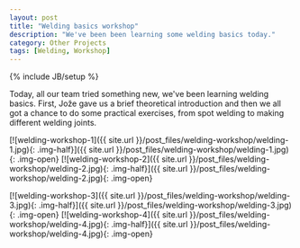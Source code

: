 ```yaml
---
layout: post
title: "Welding basics workshop"
description: "We've been been learning some welding basics today."
category: Other Projects
tags: [Welding, Workshop]
---
```

{% include JB/setup %}


Today, all our team tried something new, we've been learning welding basics. First, Jože gave us a brief theoretical introduction and then we all got a chance to do some practical exercises, from spot welding to making different welding joints.  

[![welding-workshop-1]({{ site.url }}/post_files/welding-workshop/welding-1.jpg){: .img-half}]({{ site.url }}/post_files/welding-workshop/welding-1.jpg){: .img-open}
[![welding-workshop-2]({{ site.url }}/post_files/welding-workshop/welding-2.jpg){: .img-half}]({{ site.url }}/post_files/welding-workshop/welding-2.jpg){: .img-open}

[![welding-workshop-3]({{ site.url }}/post_files/welding-workshop/welding-3.jpg){: .img-half}]({{ site.url }}/post_files/welding-workshop/welding-3.jpg){: .img-open}
[![welding-workshop-4]({{ site.url }}/post_files/welding-workshop/welding-4.jpg){: .img-half}]({{ site.url }}/post_files/welding-workshop/welding-4.jpg){: .img-open}
